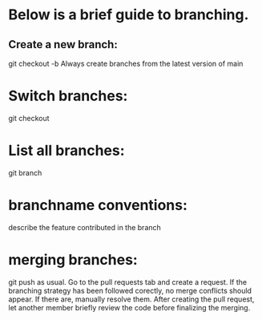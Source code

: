 # Below is a brief guide to branching.

## Create a new branch:

git checkout -b <branchname>
Always create branches from the latest version of main

# Switch branches:

git checkout <branchname>

# List all branches:

git branch

# branchname conventions: 

describe the feature contributed in the branch

# merging branches:

git push as usual. Go to the pull requests tab and create a request. If the branching strategy has been followed corectly, no merge conflicts should appear. If there are, manually resolve them. After creating the pull request, let another member briefly review the code before finalizing the merging.